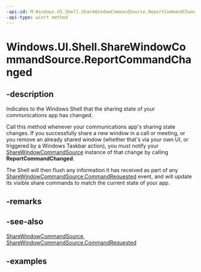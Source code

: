 ```yaml
---
-api-id: M:Windows.UI.Shell.ShareWindowCommandSource.ReportCommandChanged
-api-type: winrt method
---
```


# Windows.UI.Shell.ShareWindowCommandSource.ReportCommandChanged

<!--
public void ReportCommandChanged ();
-->

## -description

Indicates to the Windows Shell that the sharing state of your communications app has changed.

Call this method whenever your communications app's sharing state changes. If you successfully share a new window in a call or meeting, or you remove an already shared window (whether that's via your own UI, or triggered by a Windows Taskbar action), you must notify your [ShareWindowCommandSource](sharewindowcommandsource.md) instance of that change by calling **ReportCommandChanged**.

The Shell will then flush any information it has received as part of any [ShareWindowCommandSource.CommandRequested](sharewindowcommandsource_commandrequested.md) event, and will update its visible share commands to match the current state of your app.

## -remarks

## -see-also
[ShareWindowCommandSource](sharewindowcommandsource.md), [ShareWindowCommandSource.CommandRequested](sharewindowcommandsource_commandrequested.md)

## -examples
